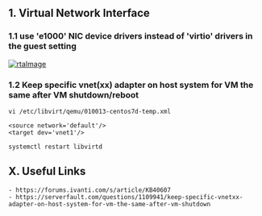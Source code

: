 ## 1. Virtual Network Interface

### 1.1 use 'e1000' NIC device drivers instead of 'virtio' drivers in the guest setting

[![rtaImage](https://github.com/QubitSecurity/documentation/assets/24949168/f61fbc97-56c4-4d7a-96ae-1e345c115407)](https://user-images.githubusercontent.com/24949168/272147595-14af4c4a-44fb-45d8-95ba-9cfd41887837.jpeg)


### 1.2 Keep specific vnet(xx) adapter on host system for VM the same after VM shutdown/reboot

    vi /etc/libvirt/qemu/010013-centos7d-temp.xml
    
    <source network='default'/>
    <target dev='vnet1'/>

    systemctl restart libvirtd

    
## X. Useful Links

    - https://forums.ivanti.com/s/article/KB40607
    - https://serverfault.com/questions/1109941/keep-specific-vnetxx-adapter-on-host-system-for-vm-the-same-after-vm-shutdown
